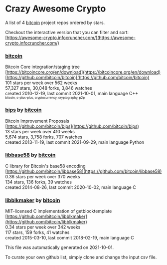 # Crazy Awesome Crypto
A list of 4 [bitcoin](https://github.com/bitcoin) project repos ordered by stars.  

Checkout the interactive version that you can filter and sort: 
[https://awesome-crypto.infocruncher.com/](https://awesome-crypto.infocruncher.com/)  


### [bitcoin](https://github.com/bitcoin/bitcoin)  
Bitcoin Core integration/staging tree  
[https://bitcoincore.org/en/download](https://bitcoincore.org/en/download)  
[https://github.com/bitcoin/bitcoin](https://github.com/bitcoin/bitcoin)  
101 stars per week over 562 weeks  
57,327 stars, 30,048 forks, 3,846 watches  
created 2010-12-19, last commit 2021-10-01, main language C++  
<sub><sup>bitcoin, c-plus-plus, cryptocurrency, cryptography, p2p</sup></sub>


### [bips](https://github.com/bitcoin/bips) by [bitcoin](https://github.com/bitcoin)  
Bitcoin Improvement Proposals  
[https://github.com/bitcoin/bips](https://github.com/bitcoin/bips)  
13 stars per week over 410 weeks  
5,674 stars, 3,758 forks, 707 watches  
created 2013-11-19, last commit 2021-09-29, main language Python  


### [libbase58](https://github.com/bitcoin/libbase58) by [bitcoin](https://github.com/bitcoin)  
C library for Bitcoin's base58 encoding  
[https://github.com/bitcoin/libbase58](https://github.com/bitcoin/libbase58)  
0.36 stars per week over 370 weeks  
134 stars, 136 forks, 39 watches  
created 2014-08-26, last commit 2020-10-02, main language C  


### [libblkmaker](https://github.com/bitcoin/libblkmaker) by [bitcoin](https://github.com/bitcoin)  
MIT-licensed C implementation of getblocktemplate  
[https://github.com/bitcoin/libblkmaker](https://github.com/bitcoin/libblkmaker)  
0.34 stars per week over 342 weeks  
117 stars, 159 forks, 41 watches  
created 2015-03-10, last commit 2018-02-19, main language C  


This file was automatically generated on 2021-10-01.  

To curate your own github list, simply clone and change the input csv file.  